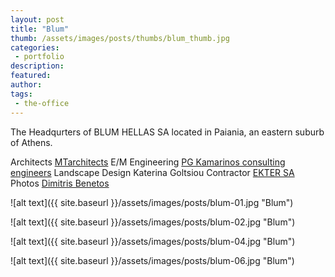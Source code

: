 ```yaml
---
layout: post
title: "Blum"
thumb: /assets/images/posts/thumbs/blum_thumb.jpg
categories:
 - portfolio
description:
featured: 
author: 
tags:
 - the-office
---
```


The Headqurters of BLUM HELLAS SA located in Paiania, an eastern suburb of Athens.

<p class="credits">
    <span class="title">Architects</span>
        <span class="contributor"><a href="https://www.mtarchitects.gr/">MTarchitects</a></span>
    <span class="title">E/M Engineering</span>
        <span class="contributor"><a href="http://kamarinos.com/">PG Kamarinos consulting engineers</a></span>
    <span class="title">Landscape Design</span>
        <span class="contributor">Katerina Goltsiou</span>
    <span class="title">Contractor</span>
        <span class="contributor"><a href="http://www.ekter.gr/">EKTER SA</a></span>
    <span class="title">Photos</span>
        <span class="contributor"><a href="http://www.benetos.com/">Dimitris Benetos</a></span>
</p>

![alt text]({{ site.baseurl }}/assets/images/posts/blum-01.jpg "Blum")

![alt text]({{ site.baseurl }}/assets/images/posts/blum-02.jpg "Blum")

![alt text]({{ site.baseurl }}/assets/images/posts/blum-04.jpg "Blum")

![alt text]({{ site.baseurl }}/assets/images/posts/blum-06.jpg "Blum")
